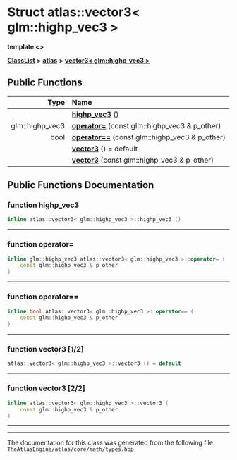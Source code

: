 

# Struct atlas::vector3&lt; glm::highp\_vec3 &gt;

**template &lt;&gt;**



[**ClassList**](annotated.md) **>** [**atlas**](namespaceatlas.md) **>** [**vector3&lt; glm::highp\_vec3 &gt;**](structatlas_1_1vector3_3_01glm_1_1highp__vec3_01_4.md)










































## Public Functions

| Type | Name |
| ---: | :--- |
|   | [**highp\_vec3**](#function-highp_vec3) () <br> |
|  glm::highp\_vec3 | [**operator=**](#function-operator) (const glm::highp\_vec3 & p\_other) <br> |
|  bool | [**operator==**](#function-operator_1) (const glm::highp\_vec3 & p\_other) <br> |
|   | [**vector3**](#function-vector3-12) () = default<br> |
|   | [**vector3**](#function-vector3-22) (const glm::highp\_vec3 & p\_other) <br> |




























## Public Functions Documentation




### function highp\_vec3 

```C++
inline atlas::vector3< glm::highp_vec3 >::highp_vec3 () 
```




<hr>



### function operator= 

```C++
inline glm::highp_vec3 atlas::vector3< glm::highp_vec3 >::operator= (
    const glm::highp_vec3 & p_other
) 
```




<hr>



### function operator== 

```C++
inline bool atlas::vector3< glm::highp_vec3 >::operator== (
    const glm::highp_vec3 & p_other
) 
```




<hr>



### function vector3 [1/2]

```C++
atlas::vector3< glm::highp_vec3 >::vector3 () = default
```




<hr>



### function vector3 [2/2]

```C++
inline atlas::vector3< glm::highp_vec3 >::vector3 (
    const glm::highp_vec3 & p_other
) 
```




<hr>

------------------------------
The documentation for this class was generated from the following file `TheAtlasEngine/atlas/core/math/types.hpp`


